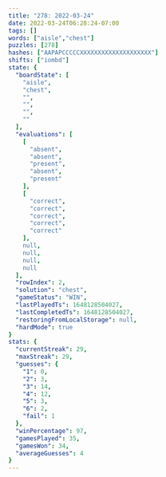 ```yaml
---
title: "278: 2022-03-24"
date: 2022-03-24T06:28:24-07:00
tags: []
words: ["aisle","chest"]
puzzles: [278]
hashes: ["AAPAPCCCCCXXXXXXXXXXXXXXXXXXXX"]
shifts: ["iombd"]
state: {
  "boardState": [
    "aisle",
    "chest",
    "",
    "",
    "",
    ""
  ],
  "evaluations": [
    [
      "absent",
      "absent",
      "present",
      "absent",
      "present"
    ],
    [
      "correct",
      "correct",
      "correct",
      "correct",
      "correct"
    ],
    null,
    null,
    null,
    null
  ],
  "rowIndex": 2,
  "solution": "chest",
  "gameStatus": "WIN",
  "lastPlayedTs": 1648128504027,
  "lastCompletedTs": 1648128504027,
  "restoringFromLocalStorage": null,
  "hardMode": true
}
stats: {
  "currentStreak": 29,
  "maxStreak": 29,
  "guesses": {
    "1": 0,
    "2": 3,
    "3": 14,
    "4": 12,
    "5": 3,
    "6": 2,
    "fail": 1
  },
  "winPercentage": 97,
  "gamesPlayed": 35,
  "gamesWon": 34,
  "averageGuesses": 4
}
---
```


<!-- more -->
